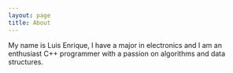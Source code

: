 ```yaml
---
layout: page
title: About
---
```

My name is Luis Enrique, I have a major in electronics and I am an enthusiast C++ programmer with a passion on algorithms and data structures.